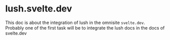 # lush.svelte.dev

This doc is about the integration of lush in the omnisite `svelte.dev`. Probably
one of the first task will be to integrate the lush docs in the docs of
svelte.dev
